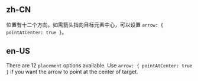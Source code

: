 ## zh-CN

位置有十二个方向。如需箭头指向目标元素中心，可以设置 `arrow: { pointAtCenter: true }`。

## en-US

There are 12 `placement` options available. Use `arrow: { pointAtCenter: true }` if you want the arrow to point at the center of target.

<style>
#popconfirm-demo-placement .ant-btn {
  margin-inline-start: 0;
  margin-inline-end: 8px;
  margin-bottom: 8px;
  width: 70px;
  text-align: center;
  padding: 0;
}

#popconfirm-demo-placement .ant-btn-rtl {
  margin-inline-start: 8px;
  margin-inline-end: 0;
}
</style>
